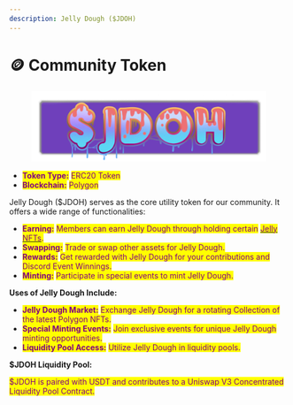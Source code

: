 ```yaml
---
description: Jelly Dough ($JDOH)
---
```


# 🪙 Community Token

<figure><img src="../.gitbook/assets/$JDOH.png" alt=""><figcaption></figcaption></figure>

* <mark style="color:purple;">**Token Type:**</mark> <mark style="color:purple;"></mark><mark style="color:purple;">ERC20 Token</mark>
* <mark style="color:purple;">**Blockchain:**</mark> <mark style="color:purple;"></mark><mark style="color:purple;">Polygon</mark>

Jelly Dough ($JDOH) serves as the core utility token for our community. It offers a wide range of functionalities:

* <mark style="color:purple;">**Earning:**</mark> <mark style="color:purple;"></mark><mark style="color:purple;">Members can earn Jelly Dough through holding certain</mark> [<mark style="color:purple;">Jelly NFTs</mark>](collections-and-utilities.md)<mark style="color:purple;">.</mark>
* <mark style="color:purple;">**Swapping:**</mark> <mark style="color:purple;"></mark><mark style="color:purple;">Trade or swap other assets for Jelly Dough.</mark>
* <mark style="color:purple;">**Rewards:**</mark> <mark style="color:purple;"></mark><mark style="color:purple;">Get rewarded with Jelly Dough for your contributions and Discord Event Winnings.</mark>
* <mark style="color:purple;">**Minting:**</mark> <mark style="color:purple;"></mark><mark style="color:purple;">Participate in special events to mint Jelly Dough.</mark>

**Uses of Jelly Dough Include:**

* <mark style="color:purple;">**Jelly Dough Market:**</mark> <mark style="color:purple;"></mark><mark style="color:purple;">Exchange Jelly Dough for a rotating Collection of the latest Polygon NFTs.</mark>
* <mark style="color:purple;">**Special Minting Events:**</mark> <mark style="color:purple;"></mark><mark style="color:purple;">Join exclusive events for unique Jelly Dough minting opportunities.</mark>
* <mark style="color:purple;">**Liquidity Pool Access:**</mark> <mark style="color:purple;"></mark><mark style="color:purple;">Utilize Jelly Dough in liquidity pools.</mark>

**$JDOH Liquidity Pool:**

<mark style="color:purple;">$JDOH is paired with USDT and contributes to a Uniswap V3 Concentrated Liquidity Pool Contract.</mark>
